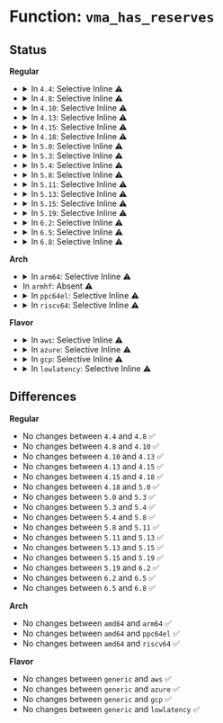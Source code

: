 # Function: <code>vma_has_reserves</code>

## Status
<b>Regular</b>
<ul>
<li>
<details>
<summary>In <code>4.4</code>: Selective Inline ⚠️</summary>

```c
bool vma_has_reserves(struct vm_area_struct *vma, long int chg);
```

**Collision:** Unique Static

**Inline:** Selective

**Transformation:** False

**Instances:**

```
In mm/hugetlb.c (ffffffff811da910)
Location: mm/hugetlb.c:795
Inline: True
Direct callers:
  - mm/hugetlb.c:alloc_huge_page
  - mm/hugetlb.c:alloc_huge_page
  - mm/hugetlb.c:alloc_huge_page
```
**Symbols:**

```
ffffffff811da910-ffffffff811da94a: vma_has_reserves (STB_LOCAL)
```
</details>
</li>
<li>
<details>
<summary>In <code>4.8</code>: Selective Inline ⚠️</summary>

```c
bool vma_has_reserves(struct vm_area_struct *vma, long int chg);
```

**Collision:** Unique Static

**Inline:** Selective

**Transformation:** False

**Instances:**

```
In mm/hugetlb.c (ffffffff811f8a60)
Location: mm/hugetlb.c:798
Inline: True
Direct callers:
  - mm/hugetlb.c:alloc_huge_page
  - mm/hugetlb.c:alloc_huge_page
  - mm/hugetlb.c:alloc_huge_page
```
**Symbols:**

```
ffffffff811f8a60-ffffffff811f8aab: vma_has_reserves (STB_LOCAL)
```
</details>
</li>
<li>
<details>
<summary>In <code>4.10</code>: Selective Inline ⚠️</summary>

```c
bool vma_has_reserves(struct vm_area_struct *vma, long int chg);
```

**Collision:** Unique Static

**Inline:** Selective

**Transformation:** False

**Instances:**

```
In mm/hugetlb.c (ffffffff81209470)
Location: mm/hugetlb.c:798
Inline: True
Direct callers:
  - mm/hugetlb.c:alloc_huge_page
  - mm/hugetlb.c:alloc_huge_page
  - mm/hugetlb.c:alloc_huge_page
```
**Symbols:**

```
ffffffff81209470-ffffffff812094bb: vma_has_reserves (STB_LOCAL)
```
</details>
</li>
<li>
<details>
<summary>In <code>4.13</code>: Selective Inline ⚠️</summary>

```c
bool vma_has_reserves(struct vm_area_struct *vma, long int chg);
```

**Collision:** Unique Static

**Inline:** Selective

**Transformation:** False

**Instances:**

```
In mm/hugetlb.c (ffffffff81214d50)
Location: mm/hugetlb.c:800
Inline: True
Direct callers:
  - mm/hugetlb.c:alloc_huge_page
  - mm/hugetlb.c:alloc_huge_page
  - mm/hugetlb.c:alloc_huge_page
  - mm/hugetlb.c:alloc_huge_page
```
**Symbols:**

```
ffffffff81214d50-ffffffff81214da4: vma_has_reserves (STB_LOCAL)
```
</details>
</li>
<li>
<details>
<summary>In <code>4.15</code>: Selective Inline ⚠️</summary>

```c
bool vma_has_reserves(struct vm_area_struct *vma, long int chg);
```

**Collision:** Unique Static

**Inline:** Selective

**Transformation:** False

**Instances:**

```
In mm/hugetlb.c (ffffffff8122f8e0)
Location: mm/hugetlb.c:801
Inline: True
Direct callers:
  - mm/hugetlb.c:alloc_huge_page
  - mm/hugetlb.c:alloc_huge_page
  - mm/hugetlb.c:alloc_huge_page
  - mm/hugetlb.c:alloc_huge_page
```
**Symbols:**

```
ffffffff8122f8e0-ffffffff8122f934: vma_has_reserves (STB_LOCAL)
```
</details>
</li>
<li>
<details>
<summary>In <code>4.18</code>: Selective Inline ⚠️</summary>

```c
bool vma_has_reserves(struct vm_area_struct *vma, long int chg);
```

**Collision:** Unique Static

**Inline:** Selective

**Transformation:** False

**Instances:**

```
In mm/hugetlb.c (ffffffff81251bd0)
Location: mm/hugetlb.c:793
Inline: True
Direct callers:
  - mm/hugetlb.c:alloc_huge_page
  - mm/hugetlb.c:alloc_huge_page
  - mm/hugetlb.c:alloc_huge_page
  - mm/hugetlb.c:alloc_huge_page
```
**Symbols:**

```
ffffffff81251bd0-ffffffff81251c24: vma_has_reserves (STB_LOCAL)
```
</details>
</li>
<li>
<details>
<summary>In <code>5.0</code>: Selective Inline ⚠️</summary>

```c
bool vma_has_reserves(struct vm_area_struct *vma, long int chg);
```

**Collision:** Unique Static

**Inline:** Selective

**Transformation:** False

**Instances:**

```
In mm/hugetlb.c (ffffffff81265fd0)
Location: mm/hugetlb.c:793
Inline: True
Direct callers:
  - mm/hugetlb.c:alloc_huge_page
  - mm/hugetlb.c:alloc_huge_page
  - mm/hugetlb.c:alloc_huge_page
  - mm/hugetlb.c:alloc_huge_page
```
**Symbols:**

```
ffffffff81265fd0-ffffffff81266024: vma_has_reserves (STB_LOCAL)
```
</details>
</li>
<li>
<details>
<summary>In <code>5.3</code>: Selective Inline ⚠️</summary>

```c
bool vma_has_reserves(struct vm_area_struct *vma, long int chg);
```

**Collision:** Unique Static

**Inline:** Selective

**Transformation:** False

**Instances:**

```
In mm/hugetlb.c (ffffffff81281280)
Location: mm/hugetlb.c:803
Inline: True
Direct callers:
  - mm/hugetlb.c:alloc_huge_page
  - mm/hugetlb.c:alloc_huge_page
  - mm/hugetlb.c:alloc_huge_page
  - mm/hugetlb.c:alloc_huge_page
```
**Symbols:**

```
ffffffff81281280-ffffffff812812d4: vma_has_reserves (STB_LOCAL)
```
</details>
</li>
<li>
<details>
<summary>In <code>5.4</code>: Selective Inline ⚠️</summary>

```c
bool vma_has_reserves(struct vm_area_struct *vma, long int chg);
```

**Collision:** Unique Static

**Inline:** Selective

**Transformation:** False

**Instances:**

```
In mm/hugetlb.c (ffffffff81290a80)
Location: mm/hugetlb.c:804
Inline: True
Direct callers:
  - mm/hugetlb.c:alloc_huge_page
  - mm/hugetlb.c:alloc_huge_page
  - mm/hugetlb.c:alloc_huge_page
  - mm/hugetlb.c:alloc_huge_page
```
**Symbols:**

```
ffffffff81290a80-ffffffff81290ad4: vma_has_reserves (STB_LOCAL)
```
</details>
</li>
<li>
<details>
<summary>In <code>5.8</code>: Selective Inline ⚠️</summary>

```c
bool vma_has_reserves(struct vm_area_struct *vma, long int chg);
```

**Collision:** Unique Static

**Inline:** Selective

**Transformation:** False

**Instances:**

```
In mm/hugetlb.c (ffffffff812c3550)
Location: mm/hugetlb.c:969
Inline: True
Direct callers:
  - mm/hugetlb.c:alloc_huge_page
  - mm/hugetlb.c:dequeue_huge_page_vma
  - mm/hugetlb.c:dequeue_huge_page_vma
```
**Symbols:**

```
ffffffff812c3550-ffffffff812c35a4: vma_has_reserves (STB_LOCAL)
```
</details>
</li>
<li>
<details>
<summary>In <code>5.11</code>: Selective Inline ⚠️</summary>

```c
bool vma_has_reserves(struct vm_area_struct *vma, long int chg);
```

**Collision:** Unique Static

**Inline:** Selective

**Transformation:** False

**Instances:**

```
In mm/hugetlb.c (ffffffff812cf490)
Location: mm/hugetlb.c:999
Inline: True
Direct callers:
  - mm/hugetlb.c:alloc_huge_page
  - mm/hugetlb.c:dequeue_huge_page_vma
  - mm/hugetlb.c:dequeue_huge_page_vma
```
**Symbols:**

```
ffffffff812cf490-ffffffff812cf4e4: vma_has_reserves (STB_LOCAL)
```
</details>
</li>
<li>
<details>
<summary>In <code>5.13</code>: Selective Inline ⚠️</summary>

```c
bool vma_has_reserves(struct vm_area_struct *vma, long int chg);
```

**Collision:** Unique Static

**Inline:** Selective

**Transformation:** False

**Instances:**

```
In mm/hugetlb.c (ffffffff812d62f0)
Location: mm/hugetlb.c:1006
Inline: True
Direct callers:
  - mm/hugetlb.c:alloc_huge_page
  - mm/hugetlb.c:alloc_huge_page
  - mm/hugetlb.c:alloc_huge_page
  - mm/hugetlb.c:alloc_huge_page
```
**Symbols:**

```
ffffffff812d62f0-ffffffff812d6344: vma_has_reserves (STB_LOCAL)
```
</details>
</li>
<li>
<details>
<summary>In <code>5.15</code>: Selective Inline ⚠️</summary>

```c
bool vma_has_reserves(struct vm_area_struct *vma, long int chg);
```

**Collision:** Unique Static

**Inline:** Selective

**Transformation:** False

**Instances:**

```
In mm/hugetlb.c (ffffffff8131c100)
Location: mm/hugetlb.c:1008
Inline: True
Direct callers:
  - mm/hugetlb.c:alloc_huge_page
  - mm/hugetlb.c:alloc_huge_page
  - mm/hugetlb.c:alloc_huge_page
```
**Symbols:**

```
ffffffff8131c100-ffffffff8131c154: vma_has_reserves (STB_LOCAL)
```
</details>
</li>
<li>
<details>
<summary>In <code>5.19</code>: Selective Inline ⚠️</summary>

```c
bool vma_has_reserves(struct vm_area_struct *vma, long int chg);
```

**Collision:** Unique Static

**Inline:** Selective

**Transformation:** False

**Instances:**

```
In mm/hugetlb.c (ffffffff813886d0)
Location: mm/hugetlb.c:1056
Inline: True
Direct callers:
  - mm/hugetlb.c:alloc_huge_page
  - mm/hugetlb.c:dequeue_huge_page_vma
  - mm/hugetlb.c:dequeue_huge_page_vma
```
**Symbols:**

```
ffffffff813886d0-ffffffff81388742: vma_has_reserves (STB_LOCAL)
```
</details>
</li>
<li>
<details>
<summary>In <code>6.2</code>: Selective Inline ⚠️</summary>

```c
bool vma_has_reserves(struct vm_area_struct *vma, long int chg);
```

**Collision:** Unique Static

**Inline:** Selective

**Transformation:** False

**Instances:**

```
In mm/hugetlb.c (ffffffff81406930)
Location: mm/hugetlb.c:1216
Inline: True
Direct callers:
  - mm/hugetlb.c:alloc_huge_page
  - mm/hugetlb.c:dequeue_huge_page_vma
  - mm/hugetlb.c:dequeue_huge_page_vma
```
**Symbols:**

```
ffffffff81406930-ffffffff814069a2: vma_has_reserves (STB_LOCAL)
```
</details>
</li>
<li>
<details>
<summary>In <code>6.5</code>: Selective Inline ⚠️</summary>

```c
bool vma_has_reserves(struct vm_area_struct *vma, long int chg);
```

**Collision:** Unique Static

**Inline:** Selective

**Transformation:** False

**Instances:**

```
In mm/hugetlb.c (ffffffff81439f80)
Location: mm/hugetlb.c:1210
Inline: True
Direct callers:
  - mm/hugetlb.c:alloc_hugetlb_folio
  - mm/hugetlb.c:dequeue_hugetlb_folio_vma
  - mm/hugetlb.c:dequeue_hugetlb_folio_vma
```
**Symbols:**

```
ffffffff81439f80-ffffffff81439ff2: vma_has_reserves (STB_LOCAL)
```
</details>
</li>
<li>
<details>
<summary>In <code>6.8</code>: Selective Inline ⚠️</summary>

```c
bool vma_has_reserves(struct vm_area_struct *vma, long int chg);
```

**Collision:** Unique Static

**Inline:** Selective

**Transformation:** False

**Instances:**

```
In mm/hugetlb.c (ffffffff81473d60)
Location: mm/hugetlb.c:1248
Inline: True
Direct callers:
  - mm/hugetlb.c:alloc_hugetlb_folio
  - mm/hugetlb.c:dequeue_hugetlb_folio_vma
  - mm/hugetlb.c:dequeue_hugetlb_folio_vma
```
**Symbols:**

```
ffffffff81473d60-ffffffff81473dd2: vma_has_reserves (STB_LOCAL)
```
</details>
</li>
</ul>
<b>Arch</b>
<ul>
<li>
<details>
<summary>In <code>arm64</code>: Selective Inline ⚠️</summary>

```c
bool vma_has_reserves(struct vm_area_struct *vma, long int chg);
```

**Collision:** Unique Static

**Inline:** Selective

**Transformation:** False

**Instances:**

```
In mm/hugetlb.c (ffff80001032e040)
Location: mm/hugetlb.c:804
Inline: True
Direct callers:
  - mm/hugetlb.c:alloc_huge_page
  - mm/hugetlb.c:alloc_huge_page
  - mm/hugetlb.c:alloc_huge_page
```
**Symbols:**

```
ffff80001032e040-ffff80001032e0c0: vma_has_reserves (STB_LOCAL)
```
</details>
</li>
<li>
In <code>armhf</code>: Absent ⚠️
</li>
<li>
<details>
<summary>In <code>ppc64el</code>: Selective Inline ⚠️</summary>

```c
bool vma_has_reserves(struct vm_area_struct *vma, long int chg);
```

**Collision:** Unique Static

**Inline:** Selective

**Transformation:** False

**Instances:**

```
In mm/hugetlb.c (c000000000406b30)
Location: mm/hugetlb.c:804
Inline: True
Direct callers:
  - mm/hugetlb.c:alloc_huge_page
  - mm/hugetlb.c:alloc_huge_page
  - mm/hugetlb.c:alloc_huge_page
  - mm/hugetlb.c:alloc_huge_page
```
**Symbols:**

```
c000000000406b30-c000000000406b7c: vma_has_reserves (STB_LOCAL)
```
</details>
</li>
<li>
<details>
<summary>In <code>riscv64</code>: Selective Inline ⚠️</summary>

```c
bool vma_has_reserves(struct vm_area_struct *vma, long int chg);
```

**Collision:** Unique Static

**Inline:** Selective

**Transformation:** False

**Instances:**

```
In mm/hugetlb.c (ffffffe00022bd9a)
Location: mm/hugetlb.c:804
Inline: True
Direct callers:
  - mm/hugetlb.c:alloc_huge_page
  - mm/hugetlb.c:alloc_huge_page
  - mm/hugetlb.c:alloc_huge_page
  - mm/hugetlb.c:alloc_huge_page
```
**Symbols:**

```
ffffffe00022bd9a-ffffffe00022bdec: vma_has_reserves (STB_LOCAL)
```
</details>
</li>
</ul>
<b>Flavor</b>
<ul>
<li>
<details>
<summary>In <code>aws</code>: Selective Inline ⚠️</summary>

```c
bool vma_has_reserves(struct vm_area_struct *vma, long int chg);
```

**Collision:** Unique Static

**Inline:** Selective

**Transformation:** False

**Instances:**

```
In mm/hugetlb.c (ffffffff81289060)
Location: mm/hugetlb.c:804
Inline: True
Direct callers:
  - mm/hugetlb.c:alloc_huge_page
  - mm/hugetlb.c:alloc_huge_page
  - mm/hugetlb.c:alloc_huge_page
  - mm/hugetlb.c:alloc_huge_page
```
**Symbols:**

```
ffffffff81289060-ffffffff812890b4: vma_has_reserves (STB_LOCAL)
```
</details>
</li>
<li>
<details>
<summary>In <code>azure</code>: Selective Inline ⚠️</summary>

```c
bool vma_has_reserves(struct vm_area_struct *vma, long int chg);
```

**Collision:** Unique Static

**Inline:** Selective

**Transformation:** False

**Instances:**

```
In mm/hugetlb.c (ffffffff8127af00)
Location: mm/hugetlb.c:804
Inline: True
Direct callers:
  - mm/hugetlb.c:alloc_huge_page
  - mm/hugetlb.c:alloc_huge_page
  - mm/hugetlb.c:alloc_huge_page
  - mm/hugetlb.c:alloc_huge_page
```
**Symbols:**

```
ffffffff8127af00-ffffffff8127af54: vma_has_reserves (STB_LOCAL)
```
</details>
</li>
<li>
<details>
<summary>In <code>gcp</code>: Selective Inline ⚠️</summary>

```c
bool vma_has_reserves(struct vm_area_struct *vma, long int chg);
```

**Collision:** Unique Static

**Inline:** Selective

**Transformation:** False

**Instances:**

```
In mm/hugetlb.c (ffffffff81286e70)
Location: mm/hugetlb.c:804
Inline: True
Direct callers:
  - mm/hugetlb.c:alloc_huge_page
  - mm/hugetlb.c:alloc_huge_page
  - mm/hugetlb.c:alloc_huge_page
  - mm/hugetlb.c:alloc_huge_page
```
**Symbols:**

```
ffffffff81286e70-ffffffff81286ec4: vma_has_reserves (STB_LOCAL)
```
</details>
</li>
<li>
<details>
<summary>In <code>lowlatency</code>: Selective Inline ⚠️</summary>

```c
bool vma_has_reserves(struct vm_area_struct *vma, long int chg);
```

**Collision:** Unique Static

**Inline:** Selective

**Transformation:** False

**Instances:**

```
In mm/hugetlb.c (ffffffff81297540)
Location: mm/hugetlb.c:804
Inline: True
Direct callers:
  - mm/hugetlb.c:alloc_huge_page
  - mm/hugetlb.c:alloc_huge_page
  - mm/hugetlb.c:alloc_huge_page
  - mm/hugetlb.c:alloc_huge_page
```
**Symbols:**

```
ffffffff81297540-ffffffff81297594: vma_has_reserves (STB_LOCAL)
```
</details>
</li>
</ul>

## Differences
<b>Regular</b>
<ul>
<li>
No changes between <code>4.4</code> and <code>4.8</code> ✅
</li>
<li>
No changes between <code>4.8</code> and <code>4.10</code> ✅
</li>
<li>
No changes between <code>4.10</code> and <code>4.13</code> ✅
</li>
<li>
No changes between <code>4.13</code> and <code>4.15</code> ✅
</li>
<li>
No changes between <code>4.15</code> and <code>4.18</code> ✅
</li>
<li>
No changes between <code>4.18</code> and <code>5.0</code> ✅
</li>
<li>
No changes between <code>5.0</code> and <code>5.3</code> ✅
</li>
<li>
No changes between <code>5.3</code> and <code>5.4</code> ✅
</li>
<li>
No changes between <code>5.4</code> and <code>5.8</code> ✅
</li>
<li>
No changes between <code>5.8</code> and <code>5.11</code> ✅
</li>
<li>
No changes between <code>5.11</code> and <code>5.13</code> ✅
</li>
<li>
No changes between <code>5.13</code> and <code>5.15</code> ✅
</li>
<li>
No changes between <code>5.15</code> and <code>5.19</code> ✅
</li>
<li>
No changes between <code>5.19</code> and <code>6.2</code> ✅
</li>
<li>
No changes between <code>6.2</code> and <code>6.5</code> ✅
</li>
<li>
No changes between <code>6.5</code> and <code>6.8</code> ✅
</li>
</ul>
<b>Arch</b>
<ul>
<li>
No changes between <code>amd64</code> and <code>arm64</code> ✅
</li>
<li>
No changes between <code>amd64</code> and <code>ppc64el</code> ✅
</li>
<li>
No changes between <code>amd64</code> and <code>riscv64</code> ✅
</li>
</ul>
<b>Flavor</b>
<ul>
<li>
No changes between <code>generic</code> and <code>aws</code> ✅
</li>
<li>
No changes between <code>generic</code> and <code>azure</code> ✅
</li>
<li>
No changes between <code>generic</code> and <code>gcp</code> ✅
</li>
<li>
No changes between <code>generic</code> and <code>lowlatency</code> ✅
</li>
</ul>
